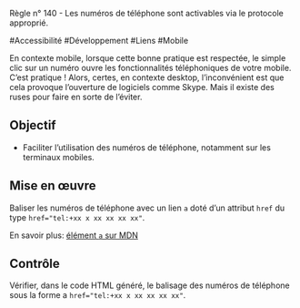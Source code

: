
Règle n° 140  - Les numéros de téléphone sont activables via le protocole approprié.

#Accessibilité #Développement #Liens #Mobile

En contexte mobile, lorsque cette bonne pratique est respectée, le simple clic sur un numéro ouvre les fonctionnalités téléphoniques de votre mobile. C’est pratique ! Alors, certes, en contexte desktop, l’inconvénient est que cela provoque l’ouverture de logiciels comme Skype. Mais il existe des ruses pour faire en sorte de l’éviter.

Objectif
--------

*   Faciliter l’utilisation des numéros de téléphone, notamment sur les terminaux mobiles.

Mise en œuvre
-------------

Baliser les numéros de téléphone avec un lien `a` doté d’un attribut `href` du type `href="tel:+xx x xx xx xx xx"`.

En savoir plus: [élément `a` sur MDN](https://developer.mozilla.org/fr/docs/Web/HTML/Element/a)

Contrôle
--------

Vérifier, dans le code HTML généré, le balisage des numéros de téléphone sous la forme a `href="tel:+xx x xx xx xx xx"`.
